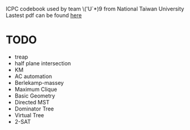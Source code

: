 ICPC codebook used by team \\('U`*)9 from National Taiwan University  
Lastest pdf can be found [here](https://raw.githubusercontent.com/rk42745417/codebook/master/pdf/codebook.pdf)

# TODO
* treap
* half plane intersection
* KM
* AC automation
* Berlekamp-massey
* Maximum Clique
* Basic Geometry
* Directed MST
* Dominator Tree
* Virtual Tree
* 2-SAT
